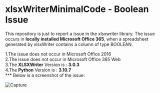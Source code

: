 # xlsxWriterMinimalCode - Boolean Issue
This repository is just to report a issue in the xlsxwriter library. The issue occurs in <b>locally installed Microsoft Office 365</b>, when a spreadsheet generated by xlsxWriter contains a column of type BOOLEAN.

1.The issue does not occur in Microsoft Office 2016<br>
2.The issue does not occur in Microsoft Office 365 Web<br>
3.The <b>XLSXWriter</b> Version is : <b>3.0.3</b><br>
4.The <b>Python</b> Version is     : <b>3.10.7</b><br>
*** Below is a screenshot of the issue:<br>


![Capture](https://user-images.githubusercontent.com/115592916/195211994-b23096db-89b9-4d84-89fd-899d25e00900.PNG)
